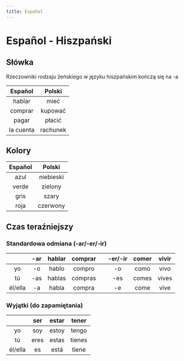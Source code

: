 ```yaml
---
title: Español
---
```


# Español - Hiszpański

## Słówka

Rzeczowniki rodzaju żeńskiego w języku hiszpańskim kończą się na -a

|  Español  |  Polski  |
| :-------: | :------: |
|  hablar   |   mieć   |
|  comprar  | kupować  |
|   pagar   |  płacić  |
| la cuenta | rachunek |

## Kolory

| Español |  Polski   |
| :-----: | :-------: |
|  azul   | niebieski |
|  verde  |  zielony  |
|  gris   |   szary   |
|  roja   | czerwony  |

## Czas teraźniejszy

### Standardowa odmiana (-ar/-er/-ir)

|         | -ar | hablar | comprar |     | -er/-ir | comer | vivir |
| :-----: | :-: | :----: | :-----: | :-: | :-----: | :---: | :---: |
|   yo    | -o  | hablo  | compro  |     |   -o    | como  | vivo  |
|   tú    | -as | hablas | compras |     |   -es   | comes | vives |
| él/ella | -a  | habla  | compra  |     |   -e    | come  | vive  |

### Wyjątki (do zapamiętania)

|         | ser  | estar | tener  |
| :-----: | :--: | :---: | :----: |
|   yo    | soy  | estoy | tengo  |
|   tú    | eres | estas | tienes |
| él/ella |  es  | está  | tiene  |
